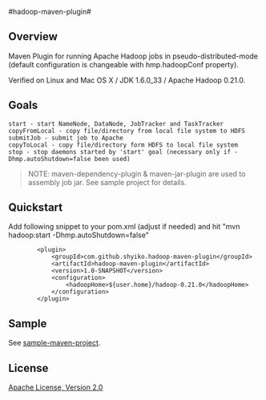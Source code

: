 #hadoop-maven-plugin#

Overview
---------------

Maven Plugin for running Apache Hadoop jobs in pseudo-distributed-mode (default configuration is changeable with hmp.hadoopConf property).

Verified on Linux and Mac OS X / JDK 1.6.0_33 / Apache Hadoop 0.21.0.

Goals
---------------

    start - start NameNode, DataNode, JobTracker and TaskTracker
    copyFromLocal - copy file/directory from local file system to HDFS
    submitJob - submit job to Apache
    copyToLocal - copy file/directory form HDFS to local file system
    stop - stop daemons started by 'start' goal (necessary only if -Dhmp.autoShutdown=false been used)

>NOTE: maven-dependency-plugin & maven-jar-plugin are used to assembly job jar. See sample project for details.

Quickstart
---------------

Add following snippet to your pom.xml (adjust <hadoopHome/> if needed) and hit "mvn hadoop:start -Dhmp.autoShutdown=false"

            <plugin>
                <groupId>com.github.shyiko.hadoop-maven-plugin</groupId>
                <artifactId>hadoop-maven-plugin</artifactId>
                <version>1.0-SNAPSHOT</version>
                <configuration>
                    <hadoopHome>${user.home}/hadoop-0.21.0</hadoopHome>
                </configuration>
            </plugin>

Sample
---------------

See [sample-maven-project](https://github.com/shyiko/hadoop-maven-plugin/tree/master/sample-maven-project).

License
---------------

[Apache License, Version 2.0](http://www.apache.org/licenses/LICENSE-2.0)
